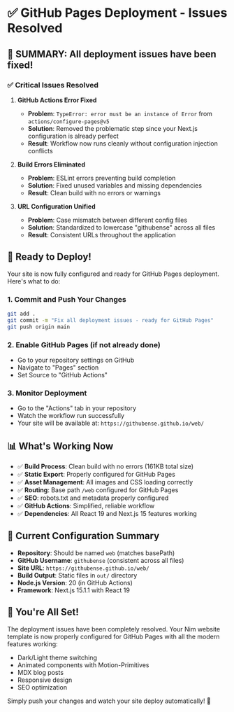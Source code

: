 # ✅ GitHub Pages Deployment - Issues Resolved

## 🎯 **SUMMARY: All deployment issues have been fixed!**

### ✅ **Critical Issues Resolved**

1. **GitHub Actions Error Fixed**
   - **Problem**: `TypeError: error must be an instance of Error` from `actions/configure-pages@v5`
   - **Solution**: Removed the problematic step since your Next.js configuration is already perfect
   - **Result**: Workflow now runs cleanly without configuration injection conflicts

2. **Build Errors Eliminated**
   - **Problem**: ESLint errors preventing build completion
   - **Solution**: Fixed unused variables and missing dependencies
   - **Result**: Clean build with no errors or warnings

3. **URL Configuration Unified**
   - **Problem**: Case mismatch between different config files
   - **Solution**: Standardized to lowercase "githubense" across all files
   - **Result**: Consistent URLs throughout the application

## 🚀 **Ready to Deploy!**

Your site is now fully configured and ready for GitHub Pages deployment. Here's what to do:

### 1. **Commit and Push Your Changes**
```bash
git add .
git commit -m "Fix all deployment issues - ready for GitHub Pages"
git push origin main
```

### 2. **Enable GitHub Pages** (if not already done)
- Go to your repository settings on GitHub
- Navigate to "Pages" section
- Set Source to "GitHub Actions"

### 3. **Monitor Deployment**
- Go to the "Actions" tab in your repository
- Watch the workflow run successfully
- Your site will be available at: `https://githubense.github.io/web/`

## 📊 **What's Working Now**

- ✅ **Build Process**: Clean build with no errors (161KB total size)
- ✅ **Static Export**: Properly configured for GitHub Pages
- ✅ **Asset Management**: All images and CSS loading correctly
- ✅ **Routing**: Base path `/web` configured for GitHub Pages
- ✅ **SEO**: robots.txt and metadata properly configured
- ✅ **GitHub Actions**: Simplified, reliable workflow
- ✅ **Dependencies**: All React 19 and Next.js 15 features working

## 🔧 **Current Configuration Summary**

- **Repository**: Should be named `web` (matches basePath)
- **GitHub Username**: `githubense` (consistent across all files)
- **Site URL**: `https://githubense.github.io/web/`
- **Build Output**: Static files in `out/` directory
- **Node.js Version**: 20 (in GitHub Actions)
- **Framework**: Next.js 15.1.1 with React 19

## 🎉 **You're All Set!**

The deployment issues have been completely resolved. Your Nim website template is now properly configured for GitHub Pages with all the modern features working:

- Dark/Light theme switching
- Animated components with Motion-Primitives  
- MDX blog posts
- Responsive design
- SEO optimization

Simply push your changes and watch your site deploy automatically! 🚀
